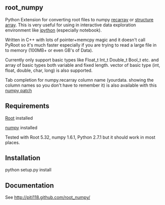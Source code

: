 root_numpy
----------

Python Extension for converting root files to numpy
[recarray](http://docs.scipy.org/doc/numpy/reference/generated/numpy.recarray.html)
or [structure array](http://docs.scipy.org/doc/numpy/user/basics.rec.html). This
is very useful for using in interactive data exploration environment like
[ipython](http://ipython.org/ipython-doc/dev/interactive/htmlnotebook.html)
(especially notebook).

Written in C++ with lots of pointer+memcpy magic and it doesn't call PyRoot so
it's much faster especially if you are trying to read a large file in to memory
(100MB+ or even GB's of Data).

Currently only support basic types like Float_t Int_t Double_t Bool_t etc. and
array of basic types both variable and fixed length. vector of basic type (int,
float, double, char, long) is also supported.

Tab completion for numpy.recarray column name (yourdata.<TAB> showing the column
names so you don't have to remember it) is also available with this
[numpy patch](https://github.com/piti118/numpy/commit/a996292238ab98dcf53f2d48476d637eab9f1a72)

Requirements
------------

[Root](http://root.cern.ch/) installed

[numpy](http://numpy.scipy.org/) installed

Tested with Root 5.32, numpy 1.6.1, Python 2.7.1 but it should work in most
places.

Installation
------------

python setup.py install

Documentation
-------------

See http://piti118.github.com/root_numpy/
